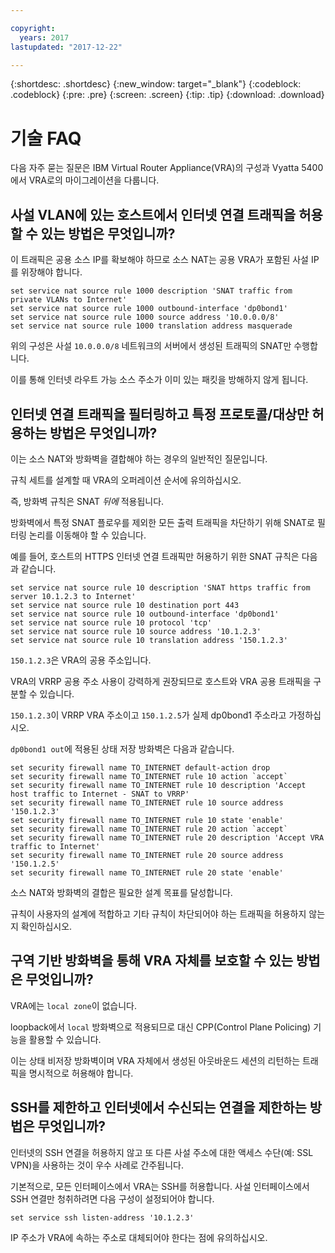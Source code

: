 ```yaml
---

copyright:
  years: 2017
lastupdated: "2017-12-22"

---
```


{:shortdesc: .shortdesc}
{:new_window: target="_blank"}
{:codeblock: .codeblock}
{:pre: .pre}
{:screen: .screen}
{:tip: .tip}
{:download: .download}

# 기술 FAQ
다음 자주 묻는 질문은 IBM Virtual Router Appliance(VRA)의 구성과 Vyatta 5400에서 VRA로의 마이그레이션을 다룹니다. 

## 사설 VLAN에 있는 호스트에서 인터넷 연결 트래픽을 허용할 수 있는 방법은 무엇입니까?
이 트래픽은 공용 소스 IP를 확보해야 하므로 소스 NAT는 공용 VRA가 포함된 사설 IP를 위장해야 합니다. 

```
set service nat source rule 1000 description 'SNAT traffic from private VLANs to Internet'
set service nat source rule 1000 outbound-interface 'dp0bond1'
set service nat source rule 1000 source address '10.0.0.0/8'
set service nat source rule 1000 translation address masquerade
```

위의 구성은 사설 `10.0.0.0/8` 네트워크의 서버에서 생성된 트래픽의 SNAT만 수행합니다. 

이를 통해 인터넷 라우트 가능 소스 주소가 이미 있는 패킷을 방해하지 않게 됩니다. 

## 인터넷 연결 트래픽을 필터링하고 특정 프로토콜/대상만 허용하는 방법은 무엇입니까?
이는 소스 NAT와 방화벽을 결합해야 하는 경우의 일반적인 질문입니다.

규칙 세트를 설계할 때 VRA의 오퍼레이션 순서에 유의하십시오. 

즉, 방화벽 규칙은 SNAT *뒤에* 적용됩니다. 

방화벽에서 특정 SNAT 플로우를 제외한 모든 출력 트래픽을 차단하기 위해 SNAT로 필터링 논리를 이동해야 할 수 있습니다. 

예를 들어, 호스트의 HTTPS 인터넷 연결 트래픽만 허용하기 위한 SNAT 규칙은 다음과 같습니다. 

```
set service nat source rule 10 description 'SNAT https traffic from server 10.1.2.3 to Internet'
set service nat source rule 10 destination port 443
set service nat source rule 10 outbound-interface 'dp0bond1'
set service nat source rule 10 protocol 'tcp'
set service nat source rule 10 source address '10.1.2.3'
set service nat source rule 10 translation address '150.1.2.3'
```

`150.1.2.3`은 VRA의 공용 주소입니다.  

VRA의 VRRP 공용 주소 사용이 강력하게 권장되므로 호스트와 VRA 공용 트래픽을 구분할 수 있습니다. 

`150.1.2.3`이 VRRP VRA 주소이고 `150.1.2.5`가 실제 dp0bond1 주소라고 가정하십시오. 

`dp0bond1 out`에 적용된 상태 저장 방화벽은 다음과 같습니다. 

```
set security firewall name TO_INTERNET default-action drop
set security firewall name TO_INTERNET rule 10 action `accept`
set security firewall name TO_INTERNET rule 10 description 'Accept host traffic to Internet - SNAT to VRRP'
set security firewall name TO_INTERNET rule 10 source address '150.1.2.3'
set security firewall name TO_INTERNET rule 10 state 'enable'
set security firewall name TO_INTERNET rule 20 action `accept`
set security firewall name TO_INTERNET rule 20 description 'Accept VRA traffic to Internet'
set security firewall name TO_INTERNET rule 20 source address '150.1.2.5'
set security firewall name TO_INTERNET rule 20 state 'enable'
```

소스 NAT와 방화벽의 결합은 필요한 설계 목표를 달성합니다.  

규칙이 사용자의 설계에 적합하고 기타 규칙이 차단되어야 하는 트래픽을 허용하지 않는지 확인하십시오.  

## 구역 기반 방화벽을 통해 VRA 자체를 보호할 수 있는 방법은 무엇입니까?
VRA에는 `local zone`이 없습니다.

loopback에서 `local` 방화벽으로 적용되므로 대신 CPP(Control Plane Policing) 기능을 활용할 수 있습니다. 

이는 상태 비저장 방화벽이며 VRA 자체에서 생성된 아웃바운드 세션의 리턴하는 트래픽을 명시적으로 허용해야 합니다. 

## SSH를 제한하고 인터넷에서 수신되는 연결을 제한하는 방법은 무엇입니까?
인터넷의 SSH 연결을 허용하지 않고 또 다른 사설 주소에 대한 액세스 수단(예: SSL VPN)을 사용하는 것이 우수 사례로 간주됩니다. 

기본적으로, 모든 인터페이스에서 VRA는 SSH를 허용합니다.
사설 인터페이스에서 SSH 연결만 청취하려면 다음 구성이 설정되어야 합니다. 

```
set service ssh listen-address '10.1.2.3'
```

IP 주소가 VRA에 속하는 주소로 대체되어야 한다는 점에 유의하십시오. 
